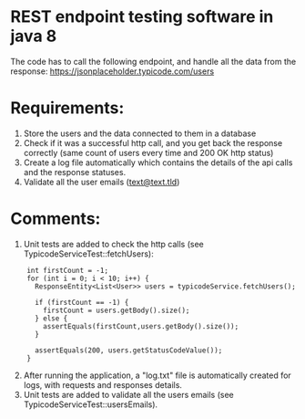 # REST endpoint testing software in java 8

The code has to call the following endpoint, and handle all the data from the response:
https://jsonplaceholder.typicode.com/users

# Requirements:

1) Store the users and the data connected to them in a database</br>
2) Check if it was a successful http call, and you get back the response correctly (same count of users every time and 200 OK http status)</br>
3) Create a log file automatically which contains the details of the api calls and the response statuses.</br>
4) Validate all the user emails (text@text.tld)</br>

# Comments:

1) Unit tests are added to check the http calls (see TypicodeServiceTest::fetchUsers):
```
    int firstCount = -1;
    for (int i = 0; i < 10; i++) {
      ResponseEntity<List<User>> users = typicodeService.fetchUsers();
      
      if (firstCount == -1) {
        firstCount = users.getBody().size();
      } else {
        assertEquals(firstCount,users.getBody().size());
      }

      assertEquals(200, users.getStatusCodeValue());
    }
```
2) After running the application, a "log.txt" file is automatically created for logs, with requests and responses details.</br>
3) Unit tests are added to validate all the users emails (see TypicodeServiceTest::usersEmails).</br>
